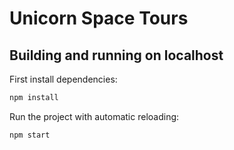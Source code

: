 # Unicorn Space Tours

## Building and running on localhost

First install dependencies:

```sh
npm install
```

Run the project with automatic reloading:

```sh
npm start
```
